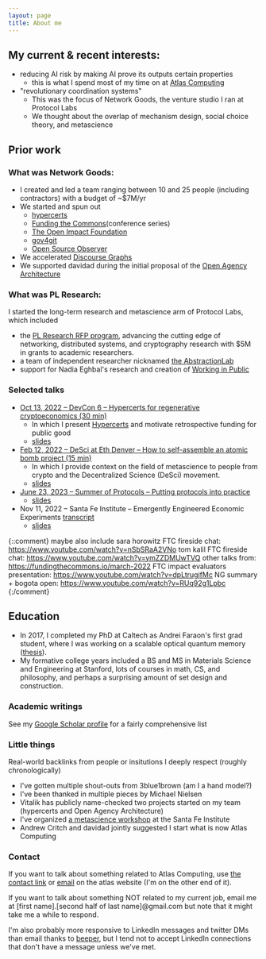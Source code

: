 ```yaml
---
layout: page
title: About me
---
```



## My current & recent interests:
- reducing AI risk by making AI prove its outputs certain properties
  - this is what I spend most of my time on at [Atlas Computing](https://atlascomputing.org/)
- "revolutionary coordination systems"
  - This was the focus of Network Goods, the venture studio I ran at Protocol Labs
  - We thought about the overlap of mechanism design, social choice theory, and metascience

## Prior work
### What was Network Goods:
- I created and led a team ranging between 10 and 25 people (including contractors) with a budget of ~$7M/yr
- We started and spun out
    - [hypercerts](https://hypercerts.org/)
    - [Funding the Commons](https://fundingthecommons.io/)(conference series)
    - [The Open Impact Foundation](https://openimpact.foundation/)
    - [gov4git](https://gov4git.org/)
    - [Open Source Observer](https://www.opensource.observer/)
- We accelerated [Discourse Graphs](https://discoursegraphs.ai/)
- We supported davidad during the initial proposal of the [Open Agency Architecture](https://www.lesswrong.com/posts/pKSmEkSQJsCSTK6nH/an-open-agency-architecture-for-safe-transformative-ai)

### What was PL Research:
I started the long-term research and metascience arm of Protocol Labs, which included 
  - the [PL Research RFP program](https://protocol.ai/blog/ann-research-rfp/), advancing the cutting edge of networking, distributed systems, and cryptography research with $5M in grants to academic researchers.
  - a team of independent researcher nicknamed [the AbstractionLab](https://grants.protocol.ai/groups/abstractionlab/)
  - support for Nadia Eghbal's research and creation of [Working in Public](https://press.stripe.com/working-in-public)


### Selected talks
- [Oct 13, 2022 – DevCon 6 – Hypercerts for regenerative cryptoeconomics (30 min)](https://www.youtube.com/watch?v=YpIQoq_bfu8)
  - In which I present [Hypercerts](https://hypercerts.org/) and motivate retrospective funding for public good
  - [slides](https://docs.google.com/presentation/d/1pV_zvJ3UcLFWj29nrEXdMS1Dt3RLmHzgcGgOAqt7_c0/)
- [Feb 12, 2022 – DeSci at Eth Denver – How to self-assemble an atomic bomb project (15 min)](https://youtu.be/s3t4NxP-pFk?t=3516)
  - In which I provide context on the field of metascience to people from crypto and the Decentralized Science (DeSci) movement. 
  - [slides](https://docs.google.com/presentation/d/1N65MNlIoH_MZLdlmn9dVhf9nmiyPbDZ6/edit#slide=id.p1)
- [June 23, 2023 – Summer of Protocols – Putting protocols into practice](https://www.youtube.com/watch?v=i--HcD5Zx-A)
  - [slides](https://docs.google.com/presentation/d/1eX0d3uCb9czDW7r0lf5xPGcYXebfiRL-TAC9cpXGvcY)
- Nov 11, 2022 – Santa Fe Institute – Emergently Engineered Economic Experiments [transcript](https://www.santafe.edu/transcripts/950)
  - [slides](https://docs.google.com/presentation/d/1ESHg5TZhVzUL7E-9kFf22d7HCQJgLmsOLVsJC71iCCg) 

{::comment}
maybe also include
sara horowitz FTC fireside chat: https://www.youtube.com/watch?v=nSbSRaA2VNo
tom kalil FTC fireside chat: https://www.youtube.com/watch?v=ymZZDMUwTVQ
other talks from: https://fundingthecommons.io/march-2022
FTC impact evaluators presentation: https://www.youtube.com/watch?v=dpLtrugjfMc
NG summary + bogota open: https://www.youtube.com/watch?v=RUq92g1Lpbc
{:/comment}

## Education
- In 2017, I completed my PhD at Caltech as Andrei Faraon's first grad student, where I was working on a scalable optical quantum memory ([thesis](https://thesis.library.caltech.edu/10096/)).
- My formative college years included a BS and MS in Materials Science and Engineering at Stanford, lots of courses in math, CS, and philosophy, and perhaps a surprising amount of set design and construction.

### Academic writings
See my [Google Scholar profile](https://scholar.google.com/citations?user=3JFKiuAAAAAJ) for a fairly comprehensive list

 
### Little things
Real-world backlinks from people or insitutions I deeply respect (roughly chronologically)
- I've gotten multiple shout-outs from 3blue1brown (am I a hand model?)
- I've been thanked in multiple pieces by Michael Nielsen
- Vitalik has publicly name-checked two projects started on my team (hypercerts and Open Agency Architecture)
- I've organized [a metascience workshop](https://www.santafe.edu/events/accelerating-science-risks-incentives-and-rewards) at the Santa Fe Institute
- Andrew Critch and davidad jointly suggested I start what is now Atlas Computing


### Contact
If you want to talk about something related to Atlas Computing, use [the contact link](https://forms.gle/QApy1MRqqfNcprag6) or [email](mailto:hello@atlascomputing.org) on the atlas website (I'm on the other end of it).

If you want to talk about something NOT related to my current job, email me at \[first name\].\[second half of last name\]@gmail.com but note that it might take me a while to respond.

I'm also probably more responsive to LinkedIn messages and twitter DMs than email thanks to [beeper](http://beeper.com/), but I tend not to accept LinkedIn connections that don't have a message unless we've met.
